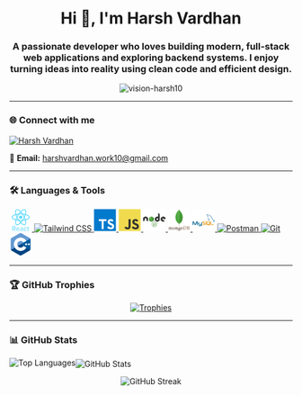 <h1 align="center">Hi 👋, I'm Harsh Vardhan</h1>
<h3 align="center">A passionate developer who loves building modern, full-stack web applications and exploring backend systems. I enjoy turning ideas into reality using clean code and efficient design.</h3>

<p align="center">
  <img src="https://komarev.com/ghpvc/?username=vision-harsh10&label=Profile%20views&color=0e75b6&style=flat" alt="vision-harsh10" />
</p>

---

### 🌐 Connect with me

<p align="left">
  <a href="https://www.linkedin.com/in/harsh-vardhan-4a10aa256/" target="_blank">
    <img align="center" src="https://raw.githubusercontent.com/rahuldkjain/github-profile-readme-generator/master/src/images/icons/Social/linked-in-alt.svg" alt="Harsh Vardhan" height="30" width="40" />
  </a>
</p>

<p align="left">
  📧 <strong>Email:</strong> <a href="mailto:harshvardhan.work10@gmail.com">harshvardhan.work10@gmail.com</a>
</p>

---

### 🛠️ Languages & Tools
<p align="left">
  <a href="https://reactjs.org/" target="_blank" rel="noreferrer">
    <img src="https://raw.githubusercontent.com/devicons/devicon/master/icons/react/react-original-wordmark.svg" alt="React" width="40" height="40"/>
  </a>
  <a href="https://tailwindcss.com/" target="_blank" rel="noreferrer">
    <img src="https://www.vectorlogo.zone/logos/tailwindcss/tailwindcss-icon.svg" alt="Tailwind CSS" width="40" height="40"/>
  </a>
  <a href="https://www.typescriptlang.org/" target="_blank" rel="noreferrer">
    <img src="https://raw.githubusercontent.com/devicons/devicon/master/icons/typescript/typescript-original.svg" alt="TypeScript" width="40" height="40"/>
  </a>
  <a href="https://developer.mozilla.org/en-US/docs/Web/JavaScript" target="_blank" rel="noreferrer">
    <img src="https://raw.githubusercontent.com/devicons/devicon/master/icons/javascript/javascript-original.svg" alt="JavaScript" width="40" height="40"/>
  </a>
  <a href="https://nodejs.org" target="_blank" rel="noreferrer">
    <img src="https://raw.githubusercontent.com/devicons/devicon/master/icons/nodejs/nodejs-original-wordmark.svg" alt="Node.js" width="40" height="40"/>
  </a>
  <a href="https://www.mongodb.com/" target="_blank" rel="noreferrer">
    <img src="https://raw.githubusercontent.com/devicons/devicon/master/icons/mongodb/mongodb-original-wordmark.svg" alt="MongoDB" width="40" height="40"/>
  </a>
  <a href="https://www.mysql.com/" target="_blank" rel="noreferrer">
    <img src="https://raw.githubusercontent.com/devicons/devicon/master/icons/mysql/mysql-original-wordmark.svg" alt="MySQL" width="40" height="40"/>
  </a>
  <a href="https://www.postman.com/" target="_blank" rel="noreferrer">
    <img src="https://www.vectorlogo.zone/logos/getpostman/getpostman-icon.svg" alt="Postman" width="40" height="40"/>
  </a>
  <a href="https://git-scm.com/" target="_blank" rel="noreferrer">
    <img src="https://www.vectorlogo.zone/logos/git-scm/git-scm-icon.svg" alt="Git" width="40" height="40"/>
  </a>
  <a href="https://www.w3schools.com/cpp/" target="_blank" rel="noreferrer">
    <img src="https://raw.githubusercontent.com/devicons/devicon/master/icons/cplusplus/cplusplus-original.svg" alt="C++" width="40" height="40"/>
  </a>
</p>

---

### 🏆 GitHub Trophies
<p align="center">
  <a href="https://github.com/ryo-ma/github-profile-trophy">
    <img src="https://github-profile-trophy.vercel.app/?username=vision-harsh10&theme=onedark&margin-w=15&margin-h=15" alt="Trophies" />
  </a>
</p>

---


### 📊 GitHub Stats

<p>
  <img align="left" src="https://github-readme-stats.vercel.app/api/top-langs?username=vision-harsh10&show_icons=true&locale=en&layout=compact&theme=dark&hide_border=true&cache_seconds=3600" alt="Top Languages" />
</p>

<p>
  <img align="center" src="https://github-readme-stats.vercel.app/api?username=vision-harsh10&show_icons=true&locale=en&theme=dark&hide_border=true&cache_seconds=3600" alt="GitHub Stats" />
</p>

<p align="center">
  <img src="https://github-readme-streak-stats.herokuapp.com/?user=vision-harsh10&theme=dark&hide_border=true&cache_seconds=3600" alt="GitHub Streak" />
</p>
